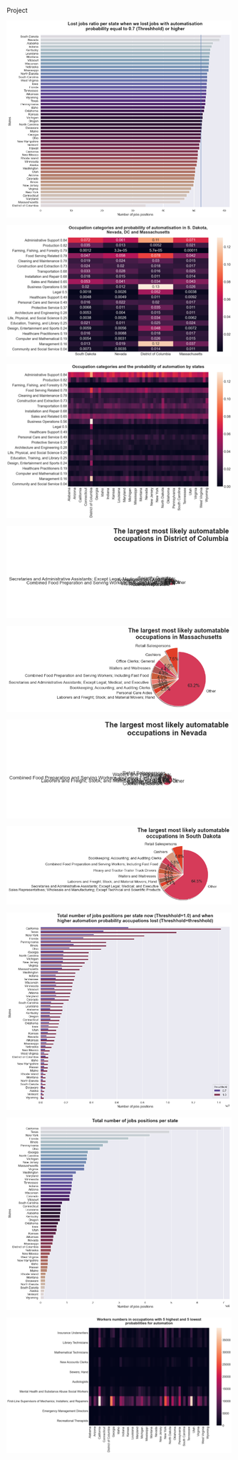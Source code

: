 Project

![name](https://raw.githubusercontent.com/gadolinis/Automation_of_occupations_consequences_for_the_USA/master/img/general_Lost%20jobs%20ratio%20per%20state%20when%20we%20lost%20jobs%20with%20automatisation%20probability%20equal%20to%200.7%20(Threshhold)%20or%20higher.png)

![name2](https://github.com/gadolinis/Automation_of_occupations_consequences_for_the_USA/blob/master/img/general_Occupation%20categories%20and%20probability%20of%20automatisation%20in%20S.%20Dakota%2C%20Nevada%2C%20DC%20and%20Massachusetts.png)

![name3](https://github.com/gadolinis/Automation_of_occupations_consequences_for_the_USA/blob/master/img/general_Occupation%20categories%20and%20the%20probability%20of%20automation%20by%20states.png)

![name4](https://github.com/gadolinis/Automation_of_occupations_consequences_for_the_USA/blob/master/img/general_The%20largest%20most%20likely%20automatable%20occupations%20in%20District%20of%20Columbia.png)

![name5](https://github.com/gadolinis/Automation_of_occupations_consequences_for_the_USA/blob/master/img/general_The%20largest%20most%20likely%20automatable%20occupations%20in%20Massachusetts.png)

![name6](https://github.com/gadolinis/Automation_of_occupations_consequences_for_the_USA/blob/master/img/general_The%20largest%20most%20likely%20automatable%20occupations%20in%20Nevada.png)

![name7](https://github.com/gadolinis/Automation_of_occupations_consequences_for_the_USA/blob/master/img/general_The%20largest%20most%20likely%20automatable%20occupations%20in%20South%20Dakota.png)

![name8](https://github.com/gadolinis/Automation_of_occupations_consequences_for_the_USA/blob/master/img/general_Total%20number%20of%20jobs%20positions%20per%20state%20now%20(Threshhold%3D1.0)%20and%20when%20higher%20automation%20probability%20accupations%20lost%20(Threshhold%3Dthreshhold).png)

![name9](https://github.com/gadolinis/Automation_of_occupations_consequences_for_the_USA/blob/master/img/general_Total%20number%20of%20jobs%20positions%20per%20state.png)

![name10](https://github.com/gadolinis/Automation_of_occupations_consequences_for_the_USA/blob/master/img/general_Workers%20numbers%20in%20occupations%20with%205%20highest%20and%205%20lowest%20probabilities%20for%20automation.png)
